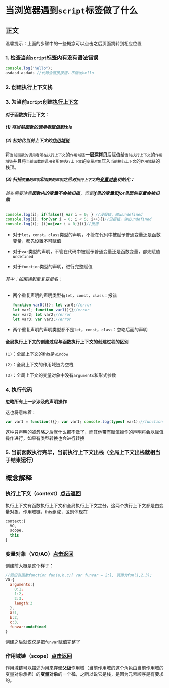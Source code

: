 # 当浏览器遇到`script`标签做了什么

## 正文

温馨提示：上面的步骤中的一些概念可以点击之后页面跳转到相应位置

### 1. 检查当前`script`标签内有没有语法错误

   ```js
   console.log("hello");
   asdasd asdads //代码会直接报错，不输出hello
   ```
### 2. 创建执行上下文栈

### 3. 为当前`script`创建<a id="ret1" href="#context">执行上下文</a>

#### 对于函数执行上下文：

##### (1) 将当前函数的调用者赋值到this

##### (2) 初始化当前上下文的<a id="ret3" href="#scope">作用域链</a>

将`当前函数的调用者所在执行上下文`的`作用域链`**一层深拷贝**后赋值给`当前执行上下文`的`作用域链`并且将`当前函数的调用者所在执行上下文`的`变量对象`压入`当前执行上下文`的`作用域链`的栈顶。

##### (3) 扫描`变量的声明`和`函数的声明`之后对`执行上下文`的<a id="ret2" href="#vo">变量对象</a>初始化：

###### 首先需要注意**函数内的变量不会被扫描**，但是**if里的变量和for里面的变量会被扫描**

```js
console.log(i); if(false){ var i = 0; } //没报错，输出undefined
console.log(i); for(var i = 0; i < 5; i++){}//没报错，输出undefined
console.log(i); (()=>{var i = 0;})()//报错
```

- 对于`let`，`const`，`class`类型的声明，不管在代码中被赋予普通变量还是函数变量，都先设置不可赋值

- 对于`var`类型的声明，不管在代码中被赋予普通变量还是函数变量，都先赋值`undefined`

- 对于`function`类型的声明，进行完整赋值

###### 其中：如果遇到重复变量名：

- 两个重复声明的声明类型有`let`，`const`，`class`：报错

	```js
	function var0(){}; let var0;//error
	let var1; function var1(){}//error
	var var2; let var2;//error
	let var3; var var3;//error
	```

- 两个重复声明的声明类型都不是`let`，`const`，`class`：忽略后面的声明


#### 全局执行上下文的创建过程与函数执行上下文的创建过程的区别

   `(1)`：全局上下文的this是`window`

   `(2)`：全局上下文的作用域链为空栈

   `(3)`：全局上下文的变量对象中没有`arguments`和形式参数

### 4. 执行代码

**忽略所有上一步涉及的声明操作**

这也将意味着：

```js
var var1 = function(){}; var var1; console.log(typeof var1);//function
```

这种只声明的被忽略之后就什么都不做了，而其他带有赋值操作的声明将会以赋值操作进行，如果有类型转换也会进行转换

### 5. 当前函数执行完毕，当前执行上下文出栈（全局上下文出栈就相当于结束运行）





## 概念解释

### 执行上下文（context）<a id="context" href="#ret1">点击返回</a>

执行上下文有函数执行上下文和全局执行上下文之分，这两个执行上下文都是由变量对象，作用域链，this组成，区别体现在

```js
context:{
  VO,
  scope,
  this
}
```

### 变量对象（VO/AO）<a id="vo" href="#ret2">点击返回</a>

创建前大概是这个样子：

```js
//假设有函数function fun(a,b,c){ var funvar = 2;}, 调用为fun(1,2,3);
VO:{
  arguments:{
    0:1，
    1:2，
    2:3，
    length:3
  },
  a:1,
  b:2,
  c:3,
  funvar:undefined
}
```

创建之后就仅仅是把`funvar`赋值完整了

### 作用域链（scope）<a id="scope" href="#ret3">点击返回</a>

作用域链可以描述为用来存储**父级**作用域（当前作用域的这个角色由当前作用域的变量对象承担）的**变量对象**的一个**栈**，之所以说它是栈，是因为元素顺序是有要求的。

